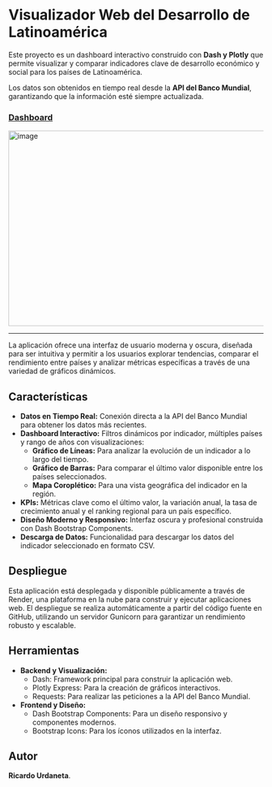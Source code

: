 # Visualizador Web del Desarrollo de Latinoamérica

Este proyecto es un dashboard interactivo construido con **Dash y Plotly** que permite visualizar y comparar indicadores clave de desarrollo económico y social para los países de Latinoamérica. 

Los datos son obtenidos en tiempo real desde la **API del Banco Mundial**, garantizando que la información esté siempre actualizada.

### **[Dashboard](https://visualizador-de-desarrollo-de.onrender.com/)**

<img width="764" height="385" alt="image" src="https://github.com/user-attachments/assets/a3b96355-b1fc-4e73-8ab8-11c349f2c8b6" />

---



La aplicación ofrece una interfaz de usuario moderna y oscura, diseñada para ser intuitiva y permitir a los usuarios explorar tendencias, comparar el rendimiento entre países y analizar métricas específicas a través de una variedad de gráficos dinámicos.

##  Características

* **Datos en Tiempo Real:** Conexión directa a la API del Banco Mundial para obtener los datos más recientes.
* **Dashboard Interactivo:** Filtros dinámicos por indicador, múltiples países y rango de años con visualizaciones:
    * **Gráfico de Líneas:** Para analizar la evolución de un indicador a lo largo del tiempo.
    * **Gráfico de Barras:** Para comparar el último valor disponible entre los países seleccionados.
    * **Mapa Coroplético:** Para una vista geográfica del indicador en la región.
* **KPIs:** Métricas clave como el último valor, la variación anual, la tasa de crecimiento anual y el ranking regional para un país específico.
* **Diseño Moderno y Responsivo:** Interfaz oscura y profesional construida con Dash Bootstrap Components.
* **Descarga de Datos:** Funcionalidad para descargar los datos del indicador seleccionado en formato CSV.

## Despliegue 

Esta aplicación está desplegada y disponible públicamente a través de Render, una plataforma en la nube para construir y ejecutar aplicaciones web. El despliegue se realiza automáticamente a partir del código fuente en GitHub, utilizando un servidor Gunicorn para garantizar un rendimiento robusto y escalable.

## Herramientas

* **Backend y Visualización:**
    * Dash: Framework principal para construir la aplicación web.
    * Plotly Express: Para la creación de gráficos interactivos.
    * Requests: Para realizar las peticiones a la API del Banco Mundial.
* **Frontend y Diseño:**
    * Dash Bootstrap Components: Para un diseño responsivo y componentes modernos.
    * Bootstrap Icons: Para los íconos utilizados en la interfaz.

## Autor

**Ricardo Urdaneta**.
